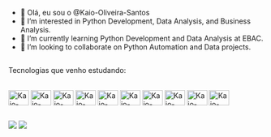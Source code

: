 - 👋 Olá, eu sou o @Kaio-Oliveira-Santos
- 👀 I’m interested in Python Development, Data Analysis, and Business Analysis.
- 🌱 I’m currently learning Python Development and Data Analysis at EBAC.
- 💞️ I’m looking to collaborate on Python Automation and Data projects.

##
Tecnologias que venho estudando:
<div style="display: inline_block"><br>
  <img align="center" alt="Kaio-Oliveira-Santos" height="30" width="40" src="https://cdn.jsdelivr.net/gh/devicons/devicon@latest/icons/python/python-original-wordmark.svg">
  <img align="center" alt="Kaio-Oliveira-Santos" height="30" width="40" src="https://cdn.jsdelivr.net/gh/devicons/devicon@latest/icons/html5/html5-original.svg">
  <img align="center" alt="Kaio-Oliveira-Santos" height="30" width="40" src="https://cdn.jsdelivr.net/gh/devicons/devicon@latest/icons/css3/css3-original.svg">
  <img align="center" alt="Kaio-Oliveira-Santos" height="30" width="40" src="https://cdn.jsdelivr.net/gh/devicons/devicon@latest/icons/javascript/javascript-original.svg">
  <img align="center" alt="Kaio-Oliveira-Santos" height="30" width="40" src="https://cdn.jsdelivr.net/gh/devicons/devicon@latest/icons/git/git-original.svg">         
  <img align="center" alt="Kaio-Oliveira-Santos" height="30" width="40" src="https://cdn.jsdelivr.net/gh/devicons/devicon@latest/icons/tailwindcss/tailwindcss-original.svg">
  <img align="center" alt="Kaio-Oliveira-Santos" height="30" width="40" src="https://cdn.jsdelivr.net/gh/devicons/devicon@latest/icons/typescript/typescript-original.svg">
  <img align="center" alt="Kaio-Oliveira-Santos" height="30" width="40" src="https://cdn.jsdelivr.net/gh/devicons/devicon@latest/icons/react/react-original.svg">
  <img align="center" alt="Kaio-Oliveira-Santos" height="30" width="40" src="https://cdn.jsdelivr.net/gh/devicons/devicon@latest/icons/php/php-original.svg">
  <img align="center" alt="Kaio-Oliveira-Santos" height="30" width="40" src="https://cdn.jsdelivr.net/gh/devicons/devicon@latest/icons/laravel/laravel-original.svg">
</div>

##

<div> 
  <a href = "mailto:contatoprof.kaiooliveira@gmail.com"><img src="https://img.shields.io/badge/-Gmail-%23333?style=for-the-badge&logo=gmail&logoColor=white" target="_blank"></a>
  <a href="https://www.linkedin.com/in/kaiooliveiradossantos" target="_blank"><img src="https://img.shields.io/badge/-LinkedIn-%230077B5?style=for-the-badge&logo=linkedin&logoColor=white" target="_blank"></a> 
  
</div>
